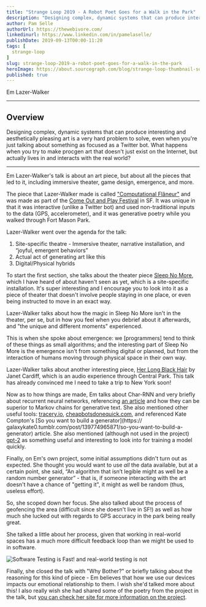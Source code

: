 ```yaml
---
title: "Strange Loop 2019 - A Robot Poet Goes for a Walk in the Park"
description: "Designing complex, dynamic systems that can produce interesting and aesthetically pleasing art is a very hard problem to solve, even when you're just talking about something as focused as a Twitter bot. What happens when you try to make procgen art that doesn't just exist on the Internet, but actually lives in and interacts with the real world?"
author: Pam Selle
authorUrl: https://thewebivore.com/
linkedinurl: https://www.linkedin.com/in/pamelaselle/
publishDate: 2019-09-13T00:00-11:20
tags: [
  strange-loop
]
slug: strange-loop-2019-a-robot-poet-goes-for-a-walk-in-the-park
heroImage: https://about.sourcegraph.com/blog/strange-loop-thumbnail-square-v2.jpg
published: true
---
```


<div className="container p-0 liveblog-presenters d-flex w-100 text-center">
  <div className="row m-0 w-100">
      <p className=" mr-12 m-0 w-100">
        <span className="liveblog-presenters__name">Em Lazer-Walker</span>
        <a href="https://twitter.com/lazerwalker" title="Twitter"><i className="fa fa-twitter pr-2"></i></a>
        <a href="https://github.com/lazerwalker" title="GitHub"><i className="fa fa-github pr-2"></i></a>
        <a href="https://lazerwalker.com" title="Speaker's site"><i className="fa fa-globe pr-2"></i></a>
      </p>
  </div>
</div>

---

## Overview

Designing complex, dynamic systems that can produce interesting and aesthetically pleasing art is a very hard problem to solve, even when you're just talking about something as focused as a Twitter bot. What happens when you try to make procgen art that doesn't just exist on the Internet, but actually lives in and interacts with the real world?

---

Em Lazer-Walker's talk is about an art piece, but about all the pieces that led to it, 
including immersive theater, game design, emergence, and more.

The piece that Lazer-Walker made is called ["Computational Flâneur"](https://lazerwalker.com/flaneur.html) 
and was made as part of the <a href="">Come Out and Play
Festival</a> in SF. It was unique in that it was interactive (unlike a Twitter bot) and used
non-traditional inputs to the data (GPS, accelerometer), and it was generative poetry while
you walked through Fort Mason Park.

Lazer-Walker went over the agenda for the talk:

1. Site-specific theatre - Immersive theater, narrative installation, and “joyful, emergent behaviors”
2. Actual act of generating art like this
3. Digital/Physical hybrids

To start the first section, she talks about the theater piece <a href="https://mckittrickhotel.com/sleep-no-more/">Sleep No More</a>, which I have heard of about haven't
seen as yet, which is a site-specific installation. It's super interesting and I encourage you to look into it
as a piece of theater that doesn't involve people staying in one place, or even being instructed to move in an exact way.

Lazer-Walker talks about how the magic in Sleep No More isn't in the theater, per se, but in how you feel
when you debrief about it afterwards, and "the unique and different moments" experienced.

This is when she spoke about emergence: we [programmers] tend to think of these things as small algorithms; and 
the interesting part of Sleep No More is the emergence isn't from something digital or planned, but from the
interaction of humans moving through physical space in their own way.

Lazer-Walker talks about another interesting piece,
<a href="https://soundcloud.com/incredibleworksofart/sets/janet-cardiff">Her Long Black Hair</a> by Janet Cardiff, which is
an audio experience through Central Park. This talk has already convinced me I need to take a trip to New York soon!

Now as to how things are made, Em talks about Char-RNN and very briefly about recurrent neural networks,
referencing [an article](http://karpathy.github.io/2015/05/21/rnn-effectiveness/) and how they can be superior to Markov chains
for generative text. She also mentioned other useful tools: [tracery.io](http://tracery.io), 
[cheapbotsdonequick.com](https://cheapbotsdonequick.com), and referenced Kate Compton's [So you want to build a generator](https://
galaxykate0.tumblr.com/post/139774965871/so-you-want-to-build-a-generator) article. She also mentioned (although not used in 
the project) [gpt-2](https://github.com/openai/gpt-2) as something useful and interesting to look into for training
a model quickly.

Finally, on Em's own project, some initial assumptions didn't turn out as expected.
She thought you would want to use _all_ the data available, but at a certain point, she said, 
“An algorithm that isn’t legible might as well be a random number generator” - that is, if someone 
interacting with the art doesn't have a chance of "getting it", it might as well be random (thus, useless effort).

So, she scoped down her focus. She also talked about the process of geofencing the area (difficult since she 
doesn't live in SF!) as well as how much she lucked out with regards to GPS accuracy in the park being really great.

She talked a little about her process, given that working in real-world spaces has a much more difficult feedback
loop than we might be used to in software.

![Software Testing is Fast! and real-world testing is not](/blog/strange-loop-2019/robot-walk.jpg)

Finally, she closed the talk with "Why Bother?" or briefly talking about the reasoning for this kind of piece -
Em believes that how we use our devices impacts our emotional relationship to them. I wish she'd talked more about this!
I also really wish she had shared some of the poetry from the project in the talk, but [you can check her
site for more information on the project](https://lazerwalker.com/flaneur.html).
